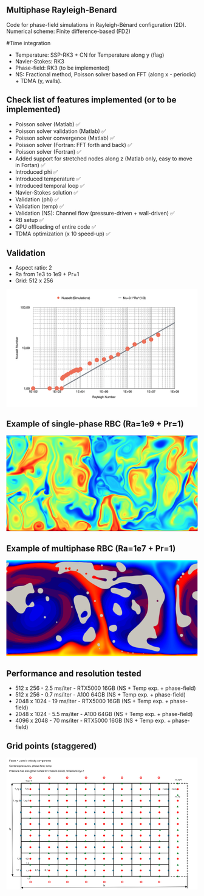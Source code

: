 ## Multiphase Rayleigh-Benard 
Code for phase-field simulations in Rayleigh-Bénard configuration (2D).
Numerical scheme: Finite difference-based (FD2)

#Time integration
- Temperature: SSP-RK3 + CN for Temperature along y (flag)
- Navier-Stokes: RK3
- Phase-field: RK3 (to be implemented)
- NS: Fractional method, Poisson solver based on FFT (along x - periodic) + TDMA (y, walls).



## Check list of features implemented (or to be implemented)

- Poisson solver (Matlab) ✅
- Poisson solver validation (Matlab) ✅
- Poisson solver convergence (Matlab) ✅
- Poisson solver (Fortran: FFT forth and back) ✅
- Poisson solver (Fortran) ✅
- Added support for stretched nodes along z (Matlab only, easy to move in Fortan) ✅
- Introduced phi ✅ 
- Introduced temperature ✅ 
- Introduced temporal loop ✅ 
- Navier-Stokes solution ✅ 
- Validation (phi) ✅ 
- Validation (temp) ✅ 
- Validation (NS): Channel flow (pressure-driven + wall-driven) ✅
- RB setup ✅ 
- GPU offloading of entire code  ✅
- TDMA optimization (x 10 speed-up)  ✅

## Validation  
- Aspect ratio: 2
- Ra from 1e3 to 1e9 + Pr=1
- Grid: 512 x 256

![Test](doc/val.png)

## Example of single-phase RBC (Ra=1e9 + Pr=1)

![Test](doc/rbc6.png)

## Example of multiphase RBC (Ra=1e7 + Pr=1)

![Test](doc/rbc5.png)

## Performance and resolution tested

- 512 x 256 - 2.5 ms/iter - RTX5000 16GB (NS + Temp exp. + phase-field)
- 512 x 256 - 0.7 ms/iter - A100 64GB (NS + Temp exp. + phase-field)
- 2048 x 1024 - 19 ms/iter - RTX5000 16GB (NS + Temp exp. + phase-field)
- 2048 x 1024 - 5.5 ms/iter - A100 64GB (NS + Temp exp. + phase-field)
- 4096 x 2048 - 70 ms/iter - RTX5000 16GB (NS + Temp exp. + phase-field)

## Grid points (staggered)

![Test](doc/grid.png)


